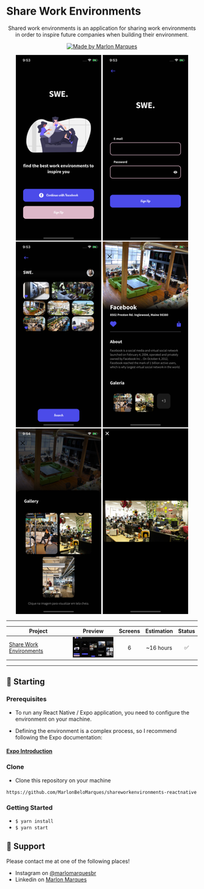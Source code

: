 # Share Work Environments

<p align="center">
Shared work environments is an application for sharing work environments in order to inspire future companies when building their environment.</p>

<p align="center">
  <a href="https://github.com/MarlonBeloMarques">
    <img alt="Made by Marlon Marques" src="https://img.shields.io/badge/made%20by-Marlon%20Marques-brightgreen">
  </a>
</p>


<p align="center">
    <img src="./readme/welcome.png" width="225" height="487" />
    <img src="./readme/signup.png" width="225" height="487" />
    <img src="./readme/explore.png" width="225" height="487" />
    <img src="./readme/work.png" width="225" height="487" />
    <img src="./readme/gallery.png" width="225" height="487" />
    <img src="./readme/gallery_image.png" width="225" height="487" />
</p>

---

| Project | Preview | Screens | Estimation | Status |
| ------ | :------: | :------: | :------: | :------: |
| [Share Work Environments](https://www.figma.com/file/l7WLsdpRLLY1UyGmjR1EJ6/interfacetemplates-share-work-environments?node-id=0%3A1) | <img src="./readme/interfacetemplates_share-work-environments.png" width="120" /> | 6 | ~16 hours | :white_check_mark: |

---

## 🚀 Starting

### Prerequisites


- To run any React Native / Expo application, you need to configure the environment on your machine.

- Defining the environment is a complex process, so I recommend following the Expo documentation:

#### [**Expo Introduction**](https://expo.io/learn)


### Clone

- Clone this repository on your machine

```
https://github.com/MarlonBeloMarques/shareworkenvironments-reactnative
```
### Getting Started

- `$ yarn install`
- `$ yarn start`

## 📌 Support

Please contact me at one of the following places!

- Instagram on [@marlomarquesbr](https://www.instagram.com/marlonmarqsbr/)
- Linkedin on [Marlon Marques](https://www.linkedin.com/in/marlon-marques-0b509813b/)
